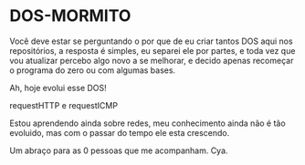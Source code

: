 # DOS-MORMITO

Você deve estar se perguntando o por que de eu criar tantos DOS aqui nos repositórios, a resposta é simples, eu separei ele por partes, e toda vez que vou atualizar percebo algo novo a se melhorar, e decido apenas recomeçar o programa do zero ou com algumas bases.

Ah, hoje evolui esse DOS!

requestHTTP e requestICMP

Estou aprendendo ainda sobre redes, meu conhecimento ainda não é tão evoluido, mas com o passar do tempo ele esta crescendo.

Um abraço para as 0 pessoas que me acompanham. Cya.

